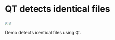 # QT detects identical files

<img src="C:\Users\69503\Desktop\A.png" style="zoom:50%;" />



<img src="C:\Users\69503\Desktop\B.png" style="zoom:50%;" />

Demo detects identical files using Qt.